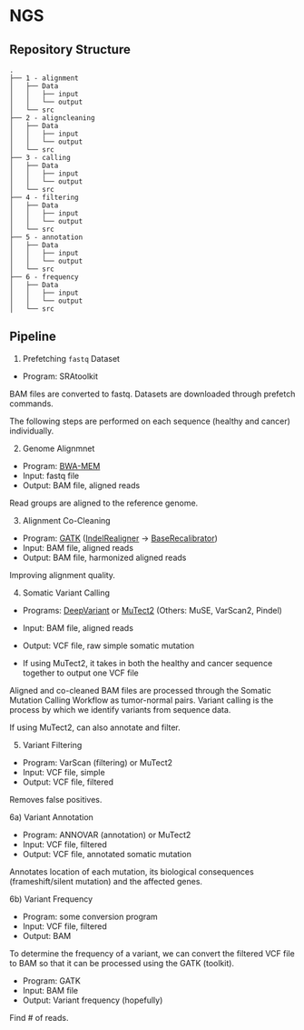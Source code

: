 # NGS

## Repository Structure
```
.
├── 1 - alignment
│   ├── Data
│   │   ├── input
│   │   └── output
│   └── src
├── 2 - aligncleaning
│   ├── Data
│   │   ├── input
│   │   └── output
│   └── src
├── 3 - calling
│   ├── Data
│   │   ├── input
│   │   └── output
│   └── src
├── 4 - filtering
│   ├── Data
│   │   ├── input
│   │   └── output
│   └── src
├── 5 - annotation
│   ├── Data
│   │   ├── input
│   │   └── output
│   └── src
├── 6 - frequency
│   ├── Data
│   │   ├── input
│   │   └── output
│   └── src
```

## Pipeline
1) Prefetching `fastq` Dataset

  - Program: SRAtoolkit
  
BAM files are converted to fastq. Datasets are downloaded through prefetch commands.

The following steps are performed on each sequence (healthy and cancer) individually.

2) Genome Alignmnet

  - Program: [BWA-MEM](https://github.com/lh3/bwa)
  - Input: fastq file
  - Output: BAM file, aligned reads
  
Read groups are aligned to the reference genome.

3) Alignment Co-Cleaning

  - Program: [GATK](https://software.broadinstitute.org/gatk/) ([IndelRealigner](https://software.broadinstitute.org/gatk/documentation/tooldocs/3.8-0/org_broadinstitute_gatk_tools_walkers_indels_IndelRealigner.php) -> [BaseRecalibrator](https://gatk.broadinstitute.org/hc/en-us/articles/360036898312-BaseRecalibrator))
  - Input: BAM file, aligned reads
  - Output: BAM file, harmonized aligned reads
  
Improving alignment quality.

4) Somatic Variant Calling

  - Programs: [DeepVariant](https://github.com/google/deepvariant) or [MuTect2](https://gatk.broadinstitute.org/hc/en-us/articles/360047232772--Notebook-Intro-to-using-Mutect2-for-somatic-data) (Others: MuSE, VarScan2, Pindel)
  - Input: BAM file, aligned reads
  - Output: VCF file, raw simple somatic mutation
  
  - If using MuTect2, it takes in both the healthy and cancer sequence together to output one VCF file
  
Aligned and co-cleaned BAM files are processed through the Somatic Mutation Calling Workflow as tumor-normal pairs. Variant calling is the process by which we identify variants from sequence data.

If using MuTect2, can also annotate and filter.

5) Variant Filtering

  - Program: VarScan (filtering) or MuTect2
  - Input: VCF file, simple
  - Output: VCF file, filtered
  
Removes false positives.
  
6a) Variant Annotation

  - Program: ANNOVAR (annotation) or MuTect2
  - Input: VCF file, filtered
  - Output: VCF file, annotated somatic mutation
  
Annotates location of each mutation, its biological consequences (frameshift/silent mutation) and the affected genes.

6b) Variant Frequency

  - Program: some conversion program
  - Input: VCF file, filtered
  - Output: BAM

To determine the frequency of a variant, we can convert the filtered VCF file to BAM so that it can be processed using the GATK (toolkit).

  - Program: GATK
  - Input: BAM file
  - Output: Variant frequency (hopefully)

Find # of reads.
